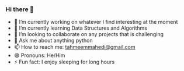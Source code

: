 ### Hi there 👋


- 🔭 I’m currently working on whatever I find interesting at the moment
- 🌱 I’m currently learning Data Structures and Algorithms
- 👯 I’m looking to collaborate on any projects that is challenging 
- 💬 Ask me about anything python
- 📫 How to reach me: tahmeemmahedi@gmail.com
- 😄 Pronouns: He/Him
- ⚡ Fun fact: I enjoy sleeping for long hours
